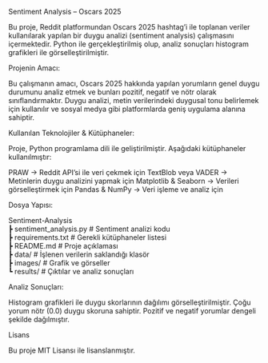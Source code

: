 Sentiment Analysis – Oscars 2025

Bu proje, Reddit platformundan Oscars 2025 hashtag’i ile toplanan veriler kullanılarak yapılan bir duygu analizi (sentiment analysis) çalışmasını içermektedir. 
Python ile gerçekleştirilmiş olup, analiz sonuçları histogram grafikleri ile görselleştirilmiştir.


Projenin Amacı:

Bu çalışmanın amacı, Oscars 2025 hakkında yapılan yorumların genel duygu durumunu analiz etmek ve bunları pozitif, negatif ve nötr olarak sınıflandırmaktır. 
Duygu analizi, metin verilerindeki duygusal tonu belirlemek için kullanılır ve sosyal medya gibi platformlarda geniş uygulama alanına sahiptir.


Kullanılan Teknolojiler & Kütüphaneler:

Proje, Python programlama dili ile geliştirilmiştir. Aşağıdaki kütüphaneler kullanılmıştır:

PRAW → Reddit API’si ile veri çekmek için
TextBlob veya VADER → Metinlerin duygu analizini yapmak için
Matplotlib & Seaborn → Verileri görselleştirmek için
Pandas & NumPy → Veri işleme ve analiz için


Dosya Yapısı:

Sentiment-Analysis  
 ┣ sentiment_analysis.py   # Sentiment analizi kodu  
 ┣ requirements.txt        # Gerekli kütüphaneler listesi  
 ┣ README.md               # Proje açıklaması  
 ┣ data/                   # İşlenen verilerin saklandığı klasör  
 ┣ images/                 # Grafik ve görseller  
 ┗ results/                # Çıktılar ve analiz sonuçları  


Analiz Sonuçları:

Histogram grafikleri ile duygu skorlarının dağılımı görselleştirilmiştir.
Çoğu yorum nötr (0.0) duygu skoruna sahiptir.
Pozitif ve negatif yorumlar dengeli şekilde dağılmıştır.


Lisans

Bu proje MIT Lisansı ile lisanslanmıştır.


















